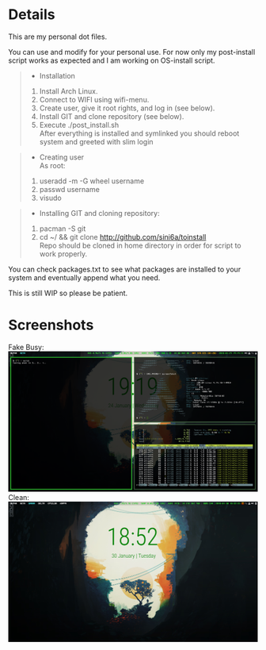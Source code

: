 # Details
This are my personal dot files. 

You can use and modify for your personal use.
For now only my post-install script works as expected and I am working on OS-install script.
<br />
> - Installation
> 1. Install Arch Linux.
> 2. Connect to WIFI using wifi-menu.
> 3. Create user, give it root rights, and log in (see below).
> 3. Install GIT and clone repository (see below).
> 4. Execute ./post_install.sh
> <br />After everything is installed and symlinked you should reboot system and greeted with slim login

> - Creating user
> <br />As root:
> 1. useradd -m -G wheel username
> 2. passwd username
> 3. visudo

> - Installing GIT and cloning repository:
> 1. pacman -S git
> 2. cd ~/ && git clone http://github.com/sini6a/toinstall
> <br />Repo should be cloned in home directory in order for script to work properly.

You can check packages.txt to see what packages are installed to your system and eventually append what you need.

This is still WIP so please be patient. 

# Screenshots
Fake Busy:
![Alt text](/screenshots/scrot1.png?raw=true "Screenshot Fake Busy")
Clean:
![Alt text](/screenshots/scrot2.png?raw=true "Screenshot Clean")
